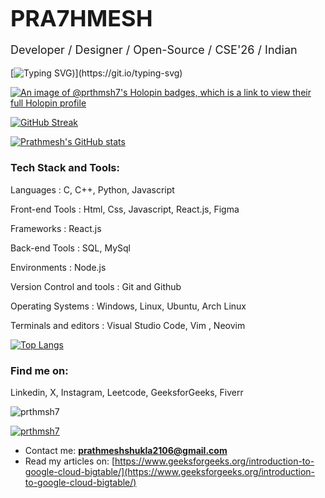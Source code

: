 <h1 style="font-size: 36px; margin-bottom: 10px;">PRA7HMESH</h1>
<p style="font-size: 18px;"> Developer / Designer / Open-Source / CSE'26 / Indian</p>
</header>

[![Typing SVG](https://readme-typing-svg.demolab.com?font=Fira+Code&weight=500&size=28&duration=2000&pause=500&color=289DF4&vCenter=true&random=false&width=750&lines=Hey!+I'm+Prathmesh+%F0%9F%91%8B;I'm+a+Computer+Science+Undergrad.;+I+like+to+design+and+develop+projects.;Ohh+wait!+I+forgot+to+tell+you+something!;I+use+Arch+btw+'))](https://git.io/typing-svg)

[![An image of @prthmsh7's Holopin badges, which is a link to view their full Holopin profile](https://holopin.me/prthmsh7)](https://holopin.io/@prthmsh7)

<a href="https://git.io/streak-stats"><img src="https://streak-stats.demolab.com?user=prthmsh7&theme=dark&border_radius=25&date_format=M%20j%5B%2C%20Y%5D&card_width=500" alt="GitHub Streak" /></a>

[![Prathmesh's GitHub stats](https://github-readme-stats.vercel.app/api?username=prthmsh7)](https://github.com/prthmsh7/github-readme-stats)

<h3 align="left">Tech Stack and Tools:</h3>
<p>Languages : C, C++, Python, Javascript</p>
<p>Front-end Tools : Html, Css, Javascript, React.js, Figma</p>
<p>Frameworks : React.js</p>
<p>Back-end Tools : SQL, MySql</p>
<p>Environments : Node.js</p>
<p>Version Control and tools : Git and Github</p>
<p>Operating Systems : Windows, Linux, Ubuntu, Arch Linux</p>
<p>Terminals and editors : Visual Studio Code, Vim , Neovim</p>

[![Top Langs](https://github-readme-stats.vercel.app/api/top-langs/?username=prthmsh7)](https://github.com/prthmsh7/github-readme-stats)

<h3 align="left">Find me on:</h3>
<P>Linkedin, X, Instagram, Leetcode, GeeksforGeeks, Fiverr</P>


<p align="left"> <img src="https://komarev.com/ghpvc/?username=prthmsh7&label=Profile%20views&color=0e75b6&style=flat" alt="prthmsh7" /> </p>

<p align="left"> <a href="https://github.com/ryo-ma/github-profile-trophy"><img src="https://github-profile-trophy.vercel.app/?username=prthmsh7" alt="prthmsh7" /></a> </p>

- Contact me: **prathmeshshukla2106@gmail.com**
- Read my articles on: [https://www.geeksforgeeks.org/introduction-to-google-cloud-bigtable/](https://www.geeksforgeeks.org/introduction-to-google-cloud-bigtable/)
